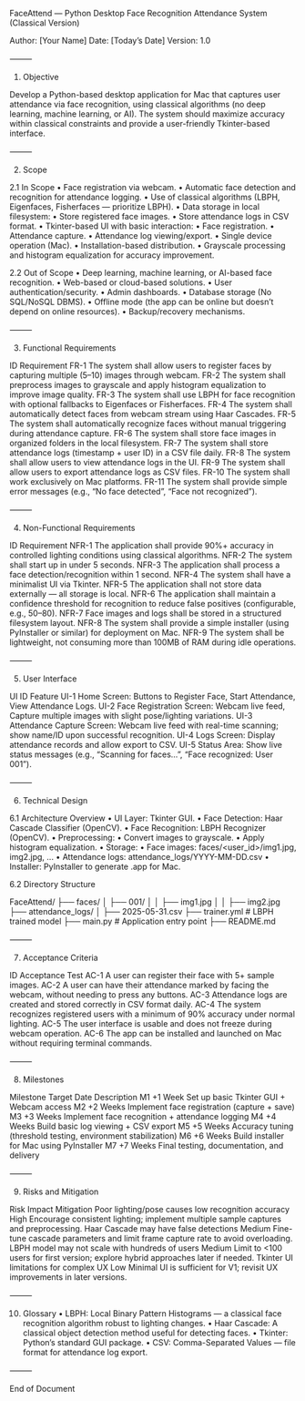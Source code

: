 FaceAttend — Python Desktop Face Recognition Attendance System (Classical Version)

Author: [Your Name]
Date: [Today’s Date]
Version: 1.0

⸻

1. Objective

Develop a Python-based desktop application for Mac that captures user attendance via face recognition, using classical algorithms (no deep learning, machine learning, or AI). The system should maximize accuracy within classical constraints and provide a user-friendly Tkinter-based interface.

⸻

2. Scope

2.1 In Scope
• Face registration via webcam.
• Automatic face detection and recognition for attendance logging.
• Use of classical algorithms (LBPH, Eigenfaces, Fisherfaces — prioritize LBPH).
• Data storage in local filesystem:
• Store registered face images.
• Store attendance logs in CSV format.
• Tkinter-based UI with basic interaction:
• Face registration.
• Attendance capture.
• Attendance log viewing/export.
• Single device operation (Mac).
• Installation-based distribution.
• Grayscale processing and histogram equalization for accuracy improvement.

2.2 Out of Scope
• Deep learning, machine learning, or AI-based face recognition.
• Web-based or cloud-based solutions.
• User authentication/security.
• Admin dashboards.
• Database storage (No SQL/NoSQL DBMS).
• Offline mode (the app can be online but doesn’t depend on online resources).
• Backup/recovery mechanisms.

⸻

3. Functional Requirements

ID Requirement
FR-1 The system shall allow users to register faces by capturing multiple (5–10) images through webcam.
FR-2 The system shall preprocess images to grayscale and apply histogram equalization to improve image quality.
FR-3 The system shall use LBPH for face recognition with optional fallbacks to Eigenfaces or Fisherfaces.
FR-4 The system shall automatically detect faces from webcam stream using Haar Cascades.
FR-5 The system shall automatically recognize faces without manual triggering during attendance capture.
FR-6 The system shall store face images in organized folders in the local filesystem.
FR-7 The system shall store attendance logs (timestamp + user ID) in a CSV file daily.
FR-8 The system shall allow users to view attendance logs in the UI.
FR-9 The system shall allow users to export attendance logs as CSV files.
FR-10 The system shall work exclusively on Mac platforms.
FR-11 The system shall provide simple error messages (e.g., “No face detected”, “Face not recognized”).

⸻

4. Non-Functional Requirements

ID Requirement
NFR-1 The application shall provide 90%+ accuracy in controlled lighting conditions using classical algorithms.
NFR-2 The system shall start up in under 5 seconds.
NFR-3 The application shall process a face detection/recognition within 1 second.
NFR-4 The system shall have a minimalist UI via Tkinter.
NFR-5 The application shall not store data externally — all storage is local.
NFR-6 The application shall maintain a confidence threshold for recognition to reduce false positives (configurable, e.g., 50–80).
NFR-7 Face images and logs shall be stored in a structured filesystem layout.
NFR-8 The system shall provide a simple installer (using PyInstaller or similar) for deployment on Mac.
NFR-9 The system shall be lightweight, not consuming more than 100MB of RAM during idle operations.

⸻

5. User Interface

UI ID Feature
UI-1 Home Screen: Buttons to Register Face, Start Attendance, View Attendance Logs.
UI-2 Face Registration Screen: Webcam live feed, Capture multiple images with slight pose/lighting variations.
UI-3 Attendance Capture Screen: Webcam live feed with real-time scanning; show name/ID upon successful recognition.
UI-4 Logs Screen: Display attendance records and allow export to CSV.
UI-5 Status Area: Show live status messages (e.g., “Scanning for faces…”, “Face recognized: User 001”).

⸻

6. Technical Design

6.1 Architecture Overview
• UI Layer: Tkinter GUI.
• Face Detection: Haar Cascade Classifier (OpenCV).
• Face Recognition: LBPH Recognizer (OpenCV).
• Preprocessing:
• Convert images to grayscale.
• Apply histogram equalization.
• Storage:
• Face images: faces/<user_id>/img1.jpg, img2.jpg, ...
• Attendance logs: attendance_logs/YYYY-MM-DD.csv
• Installer: PyInstaller to generate .app for Mac.

6.2 Directory Structure

FaceAttend/
├── faces/
│ ├── 001/
│ │ ├── img1.jpg
│ │ ├── img2.jpg
├── attendance_logs/
│ ├── 2025-05-31.csv
├── trainer.yml # LBPH trained model
├── main.py # Application entry point
├── README.md

⸻

7. Acceptance Criteria

ID Acceptance Test
AC-1 A user can register their face with 5+ sample images.
AC-2 A user can have their attendance marked by facing the webcam, without needing to press any buttons.
AC-3 Attendance logs are created and stored correctly in CSV format daily.
AC-4 The system recognizes registered users with a minimum of 90% accuracy under normal lighting.
AC-5 The user interface is usable and does not freeze during webcam operation.
AC-6 The app can be installed and launched on Mac without requiring terminal commands.

⸻

8. Milestones

Milestone Target Date Description
M1 +1 Week Set up basic Tkinter GUI + Webcam access
M2 +2 Weeks Implement face registration (capture + save)
M3 +3 Weeks Implement face recognition + attendance logging
M4 +4 Weeks Build basic log viewing + CSV export
M5 +5 Weeks Accuracy tuning (threshold testing, environment stabilization)
M6 +6 Weeks Build installer for Mac using PyInstaller
M7 +7 Weeks Final testing, documentation, and delivery

⸻

9. Risks and Mitigation

Risk Impact Mitigation
Poor lighting/pose causes low recognition accuracy High Encourage consistent lighting; implement multiple sample captures and preprocessing.
Haar Cascade may have false detections Medium Fine-tune cascade parameters and limit frame capture rate to avoid overloading.
LBPH model may not scale with hundreds of users Medium Limit to <100 users for first version; explore hybrid approaches later if needed.
Tkinter UI limitations for complex UX Low Minimal UI is sufficient for V1; revisit UX improvements in later versions.

⸻

10. Glossary
    • LBPH: Local Binary Pattern Histograms — a classical face recognition algorithm robust to lighting changes.
    • Haar Cascade: A classical object detection method useful for detecting faces.
    • Tkinter: Python’s standard GUI package.
    • CSV: Comma-Separated Values — file format for attendance log export.

⸻

End of Document
